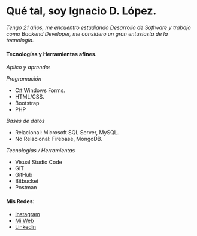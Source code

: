 # Qué tal, soy Ignacio D. López.

_Tengo 21 años, me encuentro estudiando Desarrollo de Software y trabajo como Backend Developer, me considero un gran entusiasta de la tecnología._

#### Tecnologías y Herramientas afines. 

_Aplico y aprendo:_

_Programación_
* C# Windows Forms.
* HTML/CSS.
* Bootstrap
* PHP

_Bases de datos_
* Relacional: Microsoft SQL Server, MySQL.
* No Relacional: Firebase, MongoDB.

_Tecnologías / Herramientas_
* Visual Studio Code
* GIT
* GitHub
* Bitbucket
* Postman


#### Mis Redes:

* [Instagram](https://www.instagram.com/ignaciodlopez/)
* [Mi Web](https://nachobtc.com/) 
* [Linkedin](https://www.linkedin.com/in/ignaciol%C3%B3pez/)

